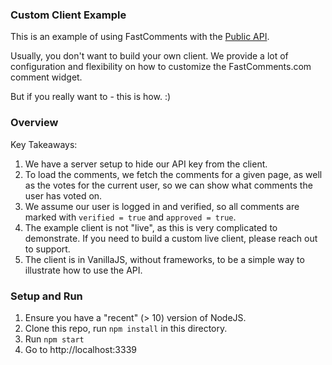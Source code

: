 ### Custom Client Example

This is an example of using FastComments with the [Public API](https://docs.fastcomments.com/guide-api.html).

Usually, you don't want to build your own client. We provide a lot of configuration and flexibility on how to customize the FastComments.com comment widget.

But if you really want to - this is how. :)

### Overview

Key Takeaways:

1. We have a server setup to hide our API key from the client.
2. To load the comments, we fetch the comments for a given page, as well as the votes for the current user, so we can show what comments the user has voted on.
3. We assume our user is logged in and verified, so all comments are marked with `verified = true` and `approved = true`.
4. The example client is not "live", as this is very complicated to demonstrate. If you need to build a custom live client, please reach out to support.
5. The client is in VanillaJS, without frameworks, to be a simple way to illustrate how to use the API.

### Setup and Run

1. Ensure you have a "recent" (> 10) version of NodeJS.
2. Clone this repo, run `npm install` in this directory.
3. Run `npm start`
4. Go to http://localhost:3339
